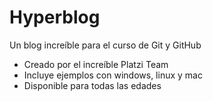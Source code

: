# Hyperblog
Un blog increíble para el curso de Git y GitHub
* Creado por el increíble Platzi Team
* Incluye ejemplos con windows, linux y mac
* Disponible para todas las edades
